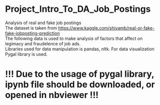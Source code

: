 # Project_Intro_To_DA_Job_Postings
Analysis of real and fake job postings\
The dataset is taken from https://www.kaggle.com/shivamb/real-or-fake-fake-jobposting-prediction \
The following data is used to make analysis of factors that affect on legimacy and fraudelence of job ads.\
Libraries used for data manipulation is pandas, nltk. For data visualization Pygal library is used.
# !!! Due to the usage of pygal library, ipynb file should be downloaded, or opened in nbviewer !!!
